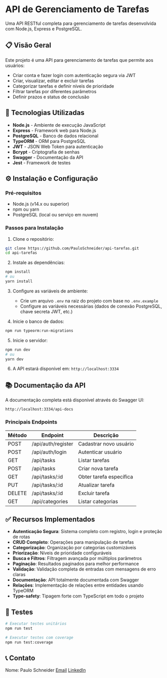 # API de Gerenciamento de Tarefas

Uma API RESTful completa para gerenciamento de tarefas desenvolvida com Node.js, Express e PostgreSQL.

## 📋 Visão Geral

Este projeto é uma API para gerenciamento de tarefas que permite aos usuários:

- Criar conta e fazer login com autenticação segura via JWT
- Criar, visualizar, editar e excluir tarefas
- Categorizar tarefas e definir níveis de prioridade
- Filtrar tarefas por diferentes parâmetros
- Definir prazos e status de conclusão

## 🚀 Tecnologias Utilizadas

- **Node.js** - Ambiente de execução JavaScript
- **Express** - Framework web para Node.js
- **PostgreSQL** - Banco de dados relacional
- **TypeORM** - ORM para PostgreSQL
- **JWT** - JSON Web Token para autenticação
- **Bcrypt** - Criptografia de senhas
- **Swagger** - Documentação da API
- **Jest** - Framework de testes

## ⚙️ Instalação e Configuração

### Pré-requisitos
- Node.js (v14.x ou superior)
- npm ou yarn
- PostgreSQL (local ou serviço em nuvem)

### Passos para Instalação

1. Clone o repositório:
```bash
git clone https://github.com/PauloSchneider/api-tarefas.git
cd api-tarefas
```

2. Instale as dependências:
```bash
npm install
# ou
yarn install
```

3. Configure as variáveis de ambiente:
   - Crie um arquivo `.env` na raiz do projeto com base no `.env.example`
   - Configure as variáveis necessárias (dados de conexão PostgreSQL, chave secreta JWT, etc.)

4. Inicie o banco de dados:
```bash
npm run typeorm:run-migrations
```

5. Inicie o servidor:
```bash
npm run dev
# ou
yarn dev
```

6. A API estará disponível em: `http://localhost:3334`

## 📚 Documentação da API

A documentação completa está disponível através do Swagger UI:
```
http://localhost:3334/api-docs
```

### Principais Endpoints

| Método | Endpoint           | Descrição               |
|--------|--------------------|-------------------------|
| POST   | /api/auth/register | Cadastrar novo usuário  |
| POST   | /api/auth/login    | Autenticar usuário      |
| GET    | /api/tasks         | Listar tarefas          |
| POST   | /api/tasks         | Criar nova tarefa       |
| GET    | /api/tasks/:id     | Obter tarefa específica |
| PUT    | /api/tasks/:id     | Atualizar tarefa        |
| DELETE | /api/tasks/:id     | Excluir tarefa          |
| GET    | /api/categories    | Listar categorias       |

## ✅ Recursos Implementados

- **Autenticação Segura**: Sistema completo com registro, login e proteção de rotas
- **CRUD Completo**: Operações para manipulação de tarefas
- **Categorização**: Organização por categorias customizáveis
- **Priorização**: Níveis de prioridade configuráveis
- **Busca e Filtros**: Filtragem avançada por múltiplos parâmetros
- **Paginação**: Resultados paginados para melhor performance
- **Validação**: Validação completa de entradas com mensagens de erro claras
- **Documentação**: API totalmente documentada com Swagger
- **Relações**: Implementação de relações entre entidades usando TypeORM
- **Type-safety**: Tipagem forte com TypeScript em todo o projeto

## 🧪 Testes

```bash
# Executar testes unitários
npm run test

# Executar testes com coverage
npm run test:coverage
```

## 📞 Contato

Nome: Paulo Schneider
[Email](mailto:prschneider98@gmail.com)
[LinkedIn](https://www.linkedin.com/in/paulo-schneider-b720a619a/)